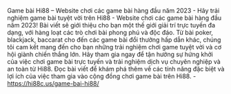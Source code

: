 Game bài Hi88 – Website chơi các game bài hàng đầu năm 2023 - Hãy trải nghiệm game bài tuyệt vời trên Hi88 - Website chơi các game bài hàng đầu năm 2023! Bài viết sẽ giới thiệu cho bạn một thế giới giải trí trực tuyến đa dạng, với hàng loạt các trò chơi bài phong phú và độc đáo. Từ bài poker, blackjack, baccarat cho đến các game bài đổi thưởng hấp dẫn khác, chúng tôi cam kết mang đến cho bạn những trải nghiệm chơi game tuyệt vời và cơ hội giành chiến thắng lớn. Hãy tham gia ngay để tận hưởng sự hứng khởi của việc chơi game bài trực tuyến và trải nghiệm dịch vụ chuyên nghiệp và an toàn từ Hi88. Đọc bài viết để khám phá thêm về các tính năng đặc biệt và lợi ích của việc tham gia vào cộng đồng chơi game bài trên Hi88. - https://hi88c.us/game-bai-hi88/
